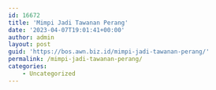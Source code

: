 ```yaml
---
id: 16672
title: 'Mimpi Jadi Tawanan Perang'
date: '2023-04-07T19:01:41+00:00'
author: admin
layout: post
guid: 'https://bos.awn.biz.id/mimpi-jadi-tawanan-perang/'
permalink: /mimpi-jadi-tawanan-perang/
categories:
    - Uncategorized
---
```


